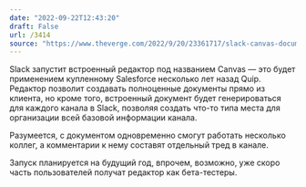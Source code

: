```yaml
---
date: "2022-09-22T12:43:20"
draft: False
url: /3414
source: "https://www.theverge.com/2022/9/20/23361717/slack-canvas-documents-messaging-google-notion"
---
```


Slack запустит встроенный редактор под названием Canvas — это будет применением купленному Salesforce несколько лет назад Quip. Редактор позволит создавать полноценные документы прямо из клиента, но кроме того, встроенный документ будет генерироваться для каждого канала в Slack, позволяя создать что-то типа места для организации всей базовой информации канала. 

Разумеется, с документом одновременно смогут работать несколько коллег, а комментарии к нему составят отдельный тред в канале.

Запуск планируется на будущий год, впрочем, возможно, уже скоро часть пользователей получат редактор как бета-тестеры.
